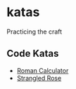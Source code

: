 # katas
Practicing the craft

## Code Katas
* [Roman Calculator](RomanCalculator.md)
* [Strangled Rose](StrangledRose.md)
